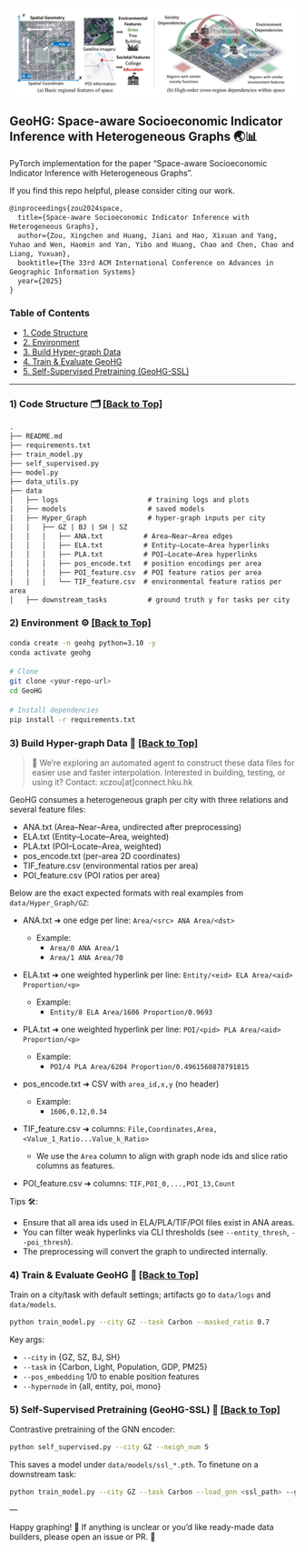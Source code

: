 <p align="center">
  <a href="intro.pdf">
    <img src="banner.png" alt="GeoHG Overview" />
  </a>
  <br/>
</p>

## GeoHG: Space-aware Socioeconomic Indicator Inference with Heterogeneous Graphs 🌏📊
<span id='Top'/>

PyTorch implementation for the paper “Space-aware Socioeconomic Indicator Inference with Heterogeneous Graphs”.

If you find this repo helpful, please consider citing our work.

```
@inproceedings{zou2024space,
  title={Space-aware Socioeconomic Indicator Inference with Heterogeneous Graphs},
  author={Zou, Xingchen and Huang, Jiani and Hao, Xixuan and Yang, Yuhao and Wen, Haomin and Yan, Yibo and Huang, Chao and Chen, Chao and Liang, Yuxuan},
  booktitle={The 33rd ACM International Conference on Advances in Geographic Information Systems}
  year={2025}
}
```

### Table of Contents
- <a href='#Code Structure'>1. Code Structure</a>
- <a href='#Environment Preparation'>2. Environment</a>
- <a href='#Hyper-graph Data'>3. Build Hyper-graph Data</a>
- <a href='#GeoHG Training and Evaluation'>4. Train & Evaluate GeoHG</a>
- <a href='#GeoHG-SSL Training and Evaluation'>5. Self-Supervised Pretraining (GeoHG-SSL)</a>

---

<span id='Code Structure'/>

### 1) Code Structure 🗂️ <a href='#Top'>[Back to Top]</a>

```
.
├── README.md
├── requirements.txt
├── train_model.py
├── self_supervised.py
├── model.py
├── data_utils.py
├── data
│   ├── logs                      # training logs and plots
│   ├── models                    # saved models
│   ├── Hyper_Graph               # hyper-graph inputs per city
│   │   ├── GZ | BJ | SH | SZ
│   │   │   ├── ANA.txt          # Area–Near–Area edges
│   │   │   ├── ELA.txt          # Entity–Locate–Area hyperlinks
│   │   │   ├── PLA.txt          # POI–Locate–Area hyperlinks
│   │   │   ├── pos_encode.txt   # position encodings per area
│   │   │   ├── POI_feature.csv  # POI feature ratios per area
│   │   │   └── TIF_feature.csv  # environmental feature ratios per area
│   ├── downstream_tasks          # ground truth y for tasks per city
```

<span id='Environment Preparation'/>

### 2) Environment ⚙️ <a href='#Top'>[Back to Top]</a>

```bash
conda create -n geohg python=3.10 -y
conda activate geohg

# Clone
git clone <your-repo-url>
cd GeoHG

# Install dependencies
pip install -r requirements.txt
```

<span id='Hyper-graph Data'/>

### 3) Build Hyper-graph Data 🧩 <a href='#Top'>[Back to Top]</a>

> 🤖 We’re exploring an automated agent to construct these data files for easier use and faster interpolation. Interested in building, testing, or using it? Contact: xczou[at]connect.hku.hk

GeoHG consumes a heterogeneous graph per city with three relations and several feature files:

- ANA.txt (Area–Near–Area, undirected after preprocessing)
- ELA.txt (Entity–Locate–Area, weighted)
- PLA.txt (POI–Locate–Area, weighted)
- pos_encode.txt (per-area 2D coordinates)
- TIF_feature.csv (environmental ratios per area)
- POI_feature.csv (POI ratios per area)

Below are the exact expected formats with real examples from `data/Hyper_Graph/GZ`:

- ANA.txt ➜ one edge per line: `Area/<src> ANA Area/<dst>`
  - Example:
    - `Area/0 ANA Area/1`
    - `Area/1 ANA Area/70`

- ELA.txt ➜ one weighted hyperlink per line: `Entity/<eid> ELA Area/<aid> Proportion/<p>`
  - Example:
    - `Entity/8 ELA Area/1606 Proportion/0.9693`

- PLA.txt ➜ one weighted hyperlink per line: `POI/<pid> PLA Area/<aid> Proportion/<p>`
  - Example:
    - `POI/4 PLA Area/6204 Proportion/0.4961560878791815`

- pos_encode.txt ➜ CSV with `area_id,x,y` (no header)
  - Example:
    - `1606,0.12,0.34`

- TIF_feature.csv ➜ columns: `File,Coordinates,Area,<Value_1_Ratio...Value_k_Ratio>`
  - We use the `Area` column to align with graph node ids and slice ratio columns as features.

- POI_feature.csv ➜ columns: `TIF,POI_0,...,POI_13,Count`

Tips 🛠️:
- Ensure that all area ids used in ELA/PLA/TIF/POI files exist in ANA areas.
- You can filter weak hyperlinks via CLI thresholds (see `--entity_thresh`, `--poi_thresh`).
- The preprocessing will convert the graph to undirected internally.

<span id='GeoHG Training and Evaluation'/>

### 4) Train & Evaluate GeoHG 🚀 <a href='#Top'>[Back to Top]</a>

Train on a city/task with default settings; artifacts go to `data/logs` and `data/models`.

```bash
python train_model.py --city GZ --task Carbon --masked_ratio 0.7
```

Key args:
- `--city` in {GZ, SZ, BJ, SH}
- `--task` in {Carbon, Light, Population, GDP, PM25}
- `--pos_embedding` 1/0 to enable position features
- `--hypernode` in {all, entity, poi, mono}

<span id='GeoHG-SSL Training and Evaluation'/>

### 5) Self-Supervised Pretraining (GeoHG-SSL) 🧠 <a href='#Top'>[Back to Top]</a>

Contrastive pretraining of the GNN encoder:

```bash
python self_supervised.py --city GZ --neigh_num 5
```

This saves a model under `data/models/ssl_*.pth`. To finetune on a downstream task:

```bash
python train_model.py --city GZ --task Carbon --load_gnn <ssl_path> --gnn_training False
```

—

Happy graphing! 🧭 If anything is unclear or you’d like ready-made data builders, please open an issue or PR. 💬